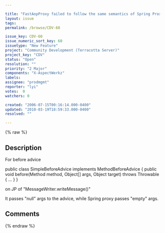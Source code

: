 ```yaml
---

title: "FastAopProxy failed to follow the same semantics of Spring Proxy for the \"before\" JPs with 0 "
layout: issue
tags: 
permalink: /browse/CDV-60

issue_key: CDV-60
issue_numeric_sort_key: 60
issuetype: "New Feature"
project: "Community Development (Terracotta Server)"
project_key: "CDV"
status: "Open"
resolution: ""
priority: "2 Major"
components: "X-AspectWerkz"
labels: 
assignee: "prodmgmt"
reporter: "lyi"
votes:  0
watchers: 0

created: "2006-07-15T00:16:14.000-0400"
updated: "2010-03-19T18:59:33.000-0400"
resolved: ""

---
```




{% raw %}



## Description

<div markdown="1" class="description">

For before advice

public class SimpleBeforeAdvice implements MethodBeforeAdvice \{
  public void before(Method method, Object[] args, Object target) throws Throwable \{
     ...
  \}
\}

on JP of  "MessageWriter.writeMessage()"

It passes  "null" args to the advice, while Spring proxy passes "empty" args.

</div>

## Comments



{% endraw %}
